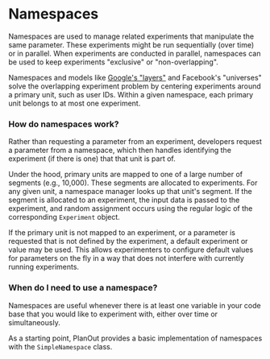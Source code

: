 # Namespaces

Namespaces are used to manage related experiments that manipulate the same parameter. These experiments might be run sequentially (over time) or in parallel. When experiments are conducted in parallel, namespaces can be used to keep experiments "exclusive" or "non-overlapping".


Namespaces and models like [Google's "layers"](http://research.google.com/pubs/pub36500.html) and Facebook's "universes" solve the overlapping experiment problem by centering experiments around a primary unit, such as user IDs.  Within a given namespace, each primary unit belongs to at most one experiment.


### How do namespaces work?
Rather than requesting a parameter from an experiment, developers request a parameter from a namespace, which then handles identifying the experiment (if there is one) that that unit is part of.

Under the hood, primary units are mapped to one of a large number of segments (e.g., 10,000).
These segments are allocated to experiments. For any given unit, a namespace manager looks up that unit's segment. If the segment is allocated to an experiment, the input data is passed to the experiment, and random assignment occurs using the regular logic of the corresponding `Experiment` object.

If the primary unit is not mapped to an experiment, or a parameter is requested that is not defined by the experiment, a default experiment or value may be used.
 This allows experimenters to configure default values for parameters on the fly in a way that does not interfere with currently running experiments.


### When do I need to use a namespace?
Namespaces are useful whenever there is at least one variable in your code base that you would like to experiment with, either over time or simultaneously.


As a starting point, PlanOut provides a basic implementation of namespaces with the `SimpleNamespace` class.
